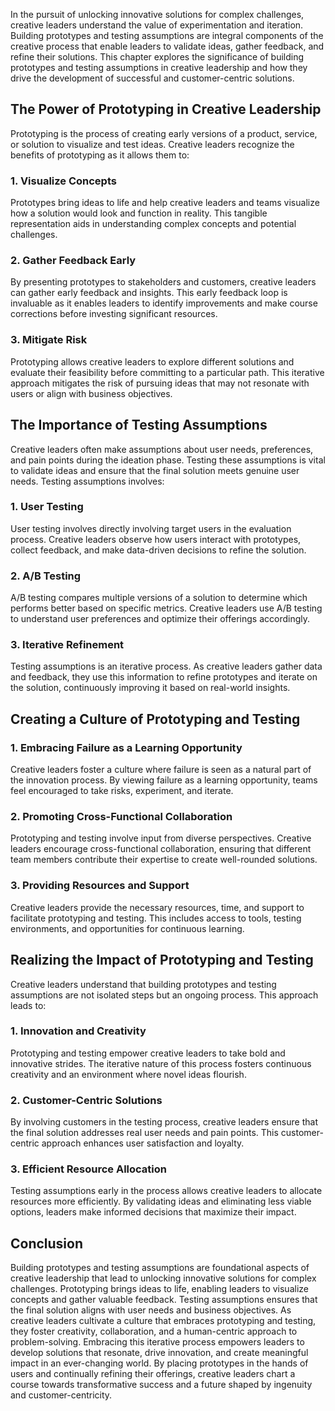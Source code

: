 
In the pursuit of unlocking innovative solutions for complex challenges, creative leaders understand the value of experimentation and iteration. Building prototypes and testing assumptions are integral components of the creative process that enable leaders to validate ideas, gather feedback, and refine their solutions. This chapter explores the significance of building prototypes and testing assumptions in creative leadership and how they drive the development of successful and customer-centric solutions.

## The Power of Prototyping in Creative Leadership

Prototyping is the process of creating early versions of a product, service, or solution to visualize and test ideas. Creative leaders recognize the benefits of prototyping as it allows them to:

### 1\. **Visualize Concepts**

Prototypes bring ideas to life and help creative leaders and teams visualize how a solution would look and function in reality. This tangible representation aids in understanding complex concepts and potential challenges.

### 2\. **Gather Feedback Early**

By presenting prototypes to stakeholders and customers, creative leaders can gather early feedback and insights. This early feedback loop is invaluable as it enables leaders to identify improvements and make course corrections before investing significant resources.

### 3\. **Mitigate Risk**

Prototyping allows creative leaders to explore different solutions and evaluate their feasibility before committing to a particular path. This iterative approach mitigates the risk of pursuing ideas that may not resonate with users or align with business objectives.

## The Importance of Testing Assumptions

Creative leaders often make assumptions about user needs, preferences, and pain points during the ideation phase. Testing these assumptions is vital to validate ideas and ensure that the final solution meets genuine user needs. Testing assumptions involves:

### 1\. **User Testing**

User testing involves directly involving target users in the evaluation process. Creative leaders observe how users interact with prototypes, collect feedback, and make data-driven decisions to refine the solution.

### 2\. **A/B Testing**

A/B testing compares multiple versions of a solution to determine which performs better based on specific metrics. Creative leaders use A/B testing to understand user preferences and optimize their offerings accordingly.

### 3\. **Iterative Refinement**

Testing assumptions is an iterative process. As creative leaders gather data and feedback, they use this information to refine prototypes and iterate on the solution, continuously improving it based on real-world insights.

## Creating a Culture of Prototyping and Testing

### 1\. **Embracing Failure as a Learning Opportunity**

Creative leaders foster a culture where failure is seen as a natural part of the innovation process. By viewing failure as a learning opportunity, teams feel encouraged to take risks, experiment, and iterate.

### 2\. **Promoting Cross-Functional Collaboration**

Prototyping and testing involve input from diverse perspectives. Creative leaders encourage cross-functional collaboration, ensuring that different team members contribute their expertise to create well-rounded solutions.

### 3\. **Providing Resources and Support**

Creative leaders provide the necessary resources, time, and support to facilitate prototyping and testing. This includes access to tools, testing environments, and opportunities for continuous learning.

## Realizing the Impact of Prototyping and Testing

Creative leaders understand that building prototypes and testing assumptions are not isolated steps but an ongoing process. This approach leads to:

### 1\. **Innovation and Creativity**

Prototyping and testing empower creative leaders to take bold and innovative strides. The iterative nature of this process fosters continuous creativity and an environment where novel ideas flourish.

### 2\. **Customer-Centric Solutions**

By involving customers in the testing process, creative leaders ensure that the final solution addresses real user needs and pain points. This customer-centric approach enhances user satisfaction and loyalty.

### 3\. **Efficient Resource Allocation**

Testing assumptions early in the process allows creative leaders to allocate resources more efficiently. By validating ideas and eliminating less viable options, leaders make informed decisions that maximize their impact.

## Conclusion

Building prototypes and testing assumptions are foundational aspects of creative leadership that lead to unlocking innovative solutions for complex challenges. Prototyping brings ideas to life, enabling leaders to visualize concepts and gather valuable feedback. Testing assumptions ensures that the final solution aligns with user needs and business objectives. As creative leaders cultivate a culture that embraces prototyping and testing, they foster creativity, collaboration, and a human-centric approach to problem-solving. Embracing this iterative process empowers leaders to develop solutions that resonate, drive innovation, and create meaningful impact in an ever-changing world. By placing prototypes in the hands of users and continually refining their offerings, creative leaders chart a course towards transformative success and a future shaped by ingenuity and customer-centricity.
